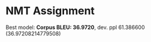 # NMT Assignment
Best model: **Corpus BLEU: 36.9720**, dev. ppl 61.386600<br>
(36.97208214779508)<br>
